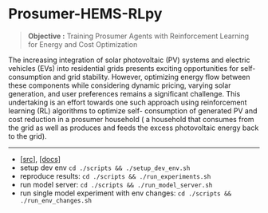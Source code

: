 # Prosumer-HEMS-RLpy 

> **Objective :** Training Prosumer Agents with Reinforcement Learning for Energy and Cost Optimization


The increasing integration of solar photovoltaic (PV) systems and electric vehicles (EVs) into
residential grids presents exciting opportunities for self-consumption and grid stability.
However, optimizing energy flow between these components while considering dynamic pricing,
varying solar generation, and user preferences remains a significant challenge. This undertaking is an effort towards
one such approach using reinforcement learning (RL) algorithms to optimize self-
consumption of generated PV and cost reduction in a prosumer household ( a household that
consumes from the grid as well as produces and feeds the excess photovoltaic energy back to the
grid).

---

- [[src]](./src/), [[docs]](./docs/)
- setup dev env `cd ./scripts && ./setup_dev_env.sh`
- reproduce results: `cd ./scripts && ./run_experiments.sh`
- run model server: `cd ./scripts && ./run_model_server.sh`
- run single model experiment with env changes: `cd ./scripts && ./run_env_changes.sh`

